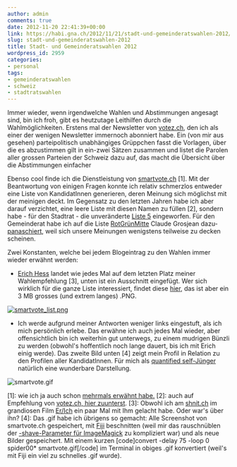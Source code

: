 ```yaml
---
author: admin
comments: true
date: 2012-11-20 22:41:39+00:00
link: https://habi.gna.ch/2012/11/21/stadt-und-gemeinderatswahlen-2012/
slug: stadt-und-gemeinderatswahlen-2012
title: Stadt- und Gemeinderatswahlen 2012
wordpress_id: 2959
categories:
- personal
tags:
- gemeinderatswahlen
- schweiz
- stadtratswahlen
---
```


Immer wieder, wenn irgendwelche Wahlen und Abstimmungen angesagt sind, bin ich froh, gibt es heutzutage Leithilfen durch die Wahlmöglichkeiten. Erstens mal der Newsletter von [votez.ch](http://votez.ch), den ich als einer der wenigen Newsletter immernoch abonniert habe. Ein (von mir aus gesehen) parteipolitisch unabhängiges Grüppchen fasst die Vorlagen, über die es abzustimmen gilt in ein-zwei Sätzen zusammen und listet die Parolen aller grossen Parteien der Schweiz dazu auf, das macht die Übersicht über die Abstimmungen einfacher




Ebenso cool finde ich die Dienstleistung von [smartvote.ch](http://smartvote.ch/) [1]. Mit der Beantwortung von einigen Fragen konnte ich relativ schmerzlos entweder eine Liste von KandidatInnen generieren, deren Meinung sich möglichst mit der meinigen deckt. Im Gegensatz zu den letzten Jahren habe ich aber darauf verzichtet, eine leere Liste mit diesen Namen zu füllen [2], sondern habe - für den Stadtrat - die unveränderte [Liste 5](https://habi.gna.ch/wp-content/uploads/2012/11/smartvote-sr.pdf) eingeworfen. Für den Gemeinderat habe ich auf die Liste [RotGrünMitte](https://habi.gna.ch/wp-content/uploads/2012/11/smartvote-gr.pdf) Claude Grosjean dazu-[panaschiert](https://de.wikipedia.org/wiki/Panaschieren), weil sich unsere Meinungen wenigstens teilweise zu decken scheinen.




Zwei Konstanten, welche bei jedem Blogeintrag zu den Wahlen immer wieder erwähnt werden:





  
  * [Erich Hess](http://www.erichhess.ch) landet wie jedes Mal auf dem letzten Platz meiner Wahlempfehlung [3], unten ist ein Ausschnitt eingefügt. Wer sich wirklich für die ganze Liste interessiert, findet diese [hier](https://habi.gna.ch/wp-content/uploads/2012/11/smartvote_list_full.png), das ist aber ein 3 MB grosses (und extrem langes) .PNG.

[![smartvote_list.png](https://habi.gna.ch/wp-content/uploads/2012/11/smartvote_list-tm.jpg)](https://habi.gna.ch/wp-content/uploads/2012/11/smartvote_list.png)
  

  
  * Ich werde aufgrund meiner Antworten weniger links eingestuft, als ich mich persönlich erlebe. Das erwähne ich auch jedes Mal wieder, aber offensichtlich bin ich weiterhin gut unterwegs, zu einem mudrigen Bünzli zu werden (obwohl's hoffentlich noch lange dauert, bis ich mit Erich einig werde). Das zweite Bild unten [4] zeigt mein Profil in Relation zu den Profilen aller KandidatInnen. Für mich als [quantified self-Jünger](http://quantifiedself.com) natürlich eine wunderbare Darstellung.








![smartvote.gif](https://habi.gna.ch/wp-content/uploads/2012/11/smartvote.gif)


  


[1]: wie ich ja auch schon [mehrmals erwähnt habe.](https://habi.gna.ch/?s=smartvote)
[2]: auch auf Empfehlung von [votez.ch, hier zuunterst](http://votez.ch/pour/bern.html).
[3]: Obwohl ich am [shnit.ch](http://ch.shnit.org/de/) im grandiosen Film [Er/Ich](http://www.bernerzeitung.ch/kultur/kino/Eigentlich-hasst-sie-Erich-Hess/story/24636070) ein paar Mal mit Ihm gelacht habe. Oder war's über ihn?
[4]: Das .gif habe ich übrigens so gemacht: Alle Screenshot von smartvote.ch gespeichert, mit [Fiji](http://fiji.sc) beschnitten (weil mir das rauschnüblen der [-shave-Parameter für ImageMagick](http://www.imagemagick.org/Usage/crop/#shave) zu kompliziert war) und als neue Bilder gespeichert. Mit einem kurzen [code]convert -delay 75 -loop 0 spider00* smartvote.gif[/code] im Terminal in obiges .gif konvertiert (weil's mit Fiji ein viel zu schnelles .gif wurde).
